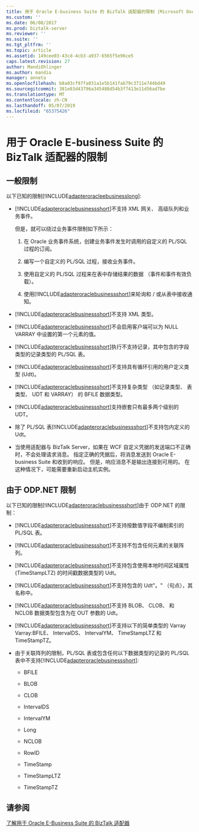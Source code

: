 ```yaml
---
title: 用于 Oracle E-business Suite 的 BizTalk 适配器的限制 |Microsoft Docs
ms.custom: ''
ms.date: 06/08/2017
ms.prod: biztalk-server
ms.reviewer: ''
ms.suite: ''
ms.tgt_pltfrm: ''
ms.topic: article
ms.assetid: 149cee03-43cd-4cb3-a937-6565f5e96ce5
caps.latest.revision: 27
author: MandiOhlinger
ms.author: mandia
manager: anneta
ms.openlocfilehash: b8a03cf97fa031a1e5b141fab79c3711e744bd49
ms.sourcegitcommit: 381e83d43796a345488d54b3f7413e11d56ad7be
ms.translationtype: MT
ms.contentlocale: zh-CN
ms.lasthandoff: 05/07/2019
ms.locfileid: "65375426"
---
```

# <a name="limitations-of-biztalk-adapter-for-oracle-e-business-suite"></a>用于 Oracle E-business Suite 的 BizTalk 适配器的限制
## <a name="general-limitations"></a>一般限制  
 以下已知的限制[!INCLUDE[adapteroracleebusinesslong](../../includes/adapteroracleebusinesslong-md.md)]:  
  
- [!INCLUDE[adapteroraclebusinessshort](../../includes/adapteroraclebusinessshort-md.md)]不支持 XML 网关、 高级队列和业务事件。  
  
   但是，就可以绕过业务事件限制如下所示：  
  
  1. 在 Oracle 业务事件系统，创建业务事件发生时调用的自定义的 PL/SQL 过程的订阅。  
  
  2. 编写一个自定义的 PL/SQL 过程，接收业务事件。  
  
  3. 使用自定义的 PL/SQL 过程来在表中存储结果的数据 （事件和事件有效负载）。  
  
  4. 使用[!INCLUDE[adapteroraclebusinessshort](../../includes/adapteroraclebusinessshort-md.md)]来轮询和 / 或从表中接收通知。  
  
- [!INCLUDE[adapteroraclebusinessshort](../../includes/adapteroraclebusinessshort-md.md)]不支持 XML 类型。  
  
- [!INCLUDE[adapteroraclebusinessshort](../../includes/adapteroraclebusinessshort-md.md)]不会启用客户端可以为 NULL VARRAY 中设置的第一个元素的值。  
  
- [!INCLUDE[adapteroraclebusinessshort](../../includes/adapteroraclebusinessshort-md.md)]执行不支持记录，其中包含的字段类型的记录类型的 PL/SQL 表。  
  
- [!INCLUDE[adapteroraclebusinessshort](../../includes/adapteroraclebusinessshort-md.md)]不支持具有循环引用的用户定义类型 (Udt)。  
  
- [!INCLUDE[adapteroraclebusinessshort](../../includes/adapteroraclebusinessshort-md.md)]不支持复杂类型 （如记录类型、 表类型、 UDT 和 VARRAY） 的 BFILE 数据类型。  
  
- [!INCLUDE[adapteroraclebusinessshort](../../includes/adapteroraclebusinessshort-md.md)]支持嵌套只有最多两个级别的 UDT。  
  
- 除了 PL/SQL 表[!INCLUDE[adapteroraclebusinessshort](../../includes/adapteroraclebusinessshort-md.md)]不支持包内定义的 Udt。  
  
- 当使用适配器与 BizTalk Server，如果在 WCF 自定义凭据的发送端口不正确时，不会处理请求消息。 指定正确的凭据后，将消息发送到 Oracle E-business Suite 和收到的响应。 但是，响应消息不是输出连接到可用的。 在这种情况下，可能需要重新启动主机实例。  
  
## <a name="limitations-due-to-odpnet"></a>由于 ODP.NET 限制  
 以下已知的限制[!INCLUDE[adapteroraclebusinessshort](../../includes/adapteroraclebusinessshort-md.md)]由于 ODP.NET 的限制：  
  
- [!INCLUDE[adapteroraclebusinessshort](../../includes/adapteroraclebusinessshort-md.md)]不支持按数值字段不编制索引的 PL/SQL 表。  
  
- [!INCLUDE[adapteroraclebusinessshort](../../includes/adapteroraclebusinessshort-md.md)]不支持不包含任何元素的关联阵列。  
  
- [!INCLUDE[adapteroraclebusinessshort](../../includes/adapteroraclebusinessshort-md.md)]不支持包含使用本地时间区域属性 (TimeStampLTZ) 的时间戳数据类型的 Udt。  
  
- [!INCLUDE[adapteroraclebusinessshort](../../includes/adapteroraclebusinessshort-md.md)]不支持包含的 Udt"。" （句点），其名称中。  
  
- [!INCLUDE[adapteroraclebusinessshort](../../includes/adapteroraclebusinessshort-md.md)]不支持 BLOB、 CLOB、 和 NCLOB 数据类型包含为在 OUT 参数的 Udt。  
  
- [!INCLUDE[adapteroraclebusinessshort](../../includes/adapteroraclebusinessshort-md.md)]不支持以下的简单类型的 Varray Varray:BFILE、 IntervalDS、 IntervalYM、 TimeStampLTZ 和 TimeStampTZ。  
  
- 由于关联阵列的限制，PL/SQL 表或包含任何以下数据类型的记录的 PL/SQL 表中不支持[!INCLUDE[adapteroraclebusinessshort](../../includes/adapteroraclebusinessshort-md.md)]:  
  
  -   BFILE  
  
  -   BLOB  
  
  -   CLOB  
  
  -   IntervalDS  
  
  -   IntervalYM  
  
  -   Long  
  
  -   NCLOB  
  
  -   RowID  
  
  -   TimeStamp  
  
  -   TimeStampLTZ  
  
  -   TimeStampTZ  
  
## <a name="see-also"></a>请参阅  
 [了解用于 Oracle E-Business Suite 的 BizTalk 适配器](../../adapters-and-accelerators/adapter-oracle-ebs/understand-biztalk-adapter-for-oracle-e-business-suite.md)